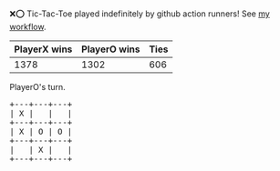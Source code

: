 :x::o: Tic-Tac-Toe played indefinitely by github action runners! See [my workflow](.github/workflows/play.yaml).

|PlayerX wins|PlayerO wins|Ties|
|-|-|-|
|1378|1302|606|

PlayerO's turn.

<pre>
+---+---+---+
| X |   |   |
+---+---+---+
| X | O | O |
+---+---+---+
|   | X |   |
+---+---+---+
</pre>